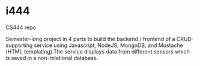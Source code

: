 # i444
CS444 repo

Semester-long project in 4 parts to build the backend / frontend of a CRUD-supporting service using Javascript, NodeJS, MongoDB, and Mustache (HTML templating).The service displays data from different sensors which is saved in a non-relational database.  
